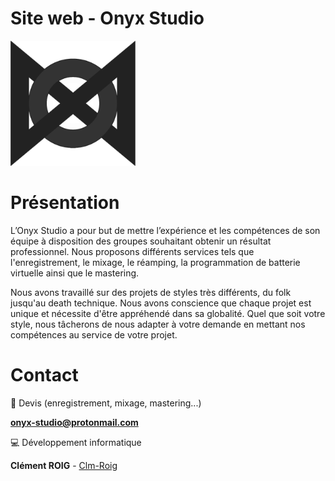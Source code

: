 # Site web - Onyx Studio

<img alt="Onyx Studio logo" src="/images/logo.png" width=200 />

# Présentation
L’Onyx Studio a pour but de mettre l’expérience et les compétences de son équipe à disposition des groupes souhaitant obtenir un résultat professionnel. Nous proposons différents services tels que l'enregistrement, le  mixage, le réamping, la programmation de batterie virtuelle ainsi que le  mastering. 

Nous avons travaillé sur des projets de styles très différents, du folk jusqu'au death technique. Nous avons conscience que chaque projet est unique et nécessite d'être appréhendé dans sa globalité.  Quel que soit votre style, nous tâcherons de nous adapter à votre demande en mettant nos compétences au service de votre projet.

# Contact
📧 Devis (enregistrement, mixage, mastering...)

**onyx-studio@protonmail.com**

💻 Développement informatique

**Clément ROIG** - [Clm-Roig](https://github.com/Clm-Roig)
